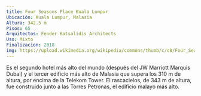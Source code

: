 ```yaml
---
title: Four Seasons Place Kuala Lumpur
Ubicación: Kuala Lumpur, Malasia
Altura: 342.5 m
Pisos: 65
Arquitectos: Fender Katsalidis Architects
Uso: Mixto 
Finalizacion: 2018
img: https://upload.wikimedia.org/wikipedia/commons/thumb/c/c8/Four_Seasons_Place_KL.jpg/280px-Four_Seasons_Place_KL.jpg
---
```


 Es el segundo hotel más alto del mundo (después del JW Marriott Marquis Dubai) y el tercer edificio más alto de Malasia que supera los 310 m de altura, por encima de la Telekom Tower. El rascacielos, de 343 m de altura, fue construido junto a las Torres Petronas, el edificio malayo más alto. 

